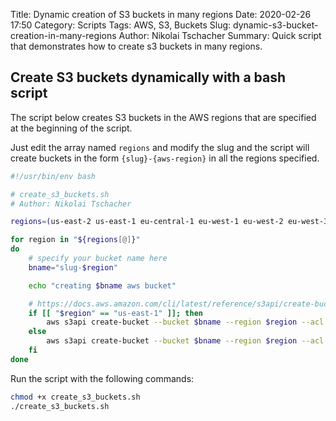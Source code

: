 Title: Dynamic creation of S3 buckets in many regions
Date: 2020-02-26 17:50
Category: Scripts
Tags: AWS, S3, Buckets
Slug: dynamic-s3-bucket-creation-in-many-regions
Author: Nikolai Tschacher
Summary: Quick script that demonstrates how to create s3 buckets in many regions.

## Create S3 buckets dynamically with a bash script

The script below creates S3 buckets in the AWS regions that are specified at the beginning of the script.
 
 Just edit the array named `regions` and modify the slug and the script will create buckets in the form `{slug}-{aws-region}` in all the regions specified.

```bash
#!/usr/bin/env bash

# create_s3_buckets.sh
# Author: Nikolai Tschacher

regions=(us-east-2 us-east-1 eu-central-1 eu-west-1 eu-west-2 eu-west-3)

for region in "${regions[@]}"
do
    # specify your bucket name here
    bname="slug-$region"

    echo "creating $bname aws bucket"

    # https://docs.aws.amazon.com/cli/latest/reference/s3api/create-bucket.html#examples
    if [[ "$region" == "us-east-1" ]]; then
        aws s3api create-bucket --bucket $bname --region $region --acl private
    else
        aws s3api create-bucket --bucket $bname --region $region --acl private --create-bucket-configuration LocationConstraint=$region
    fi
done
```

Run the script with the following commands:

```bash
chmod +x create_s3_buckets.sh
./create_s3_buckets.sh
```